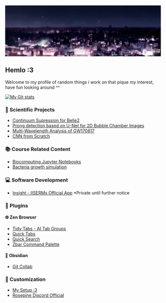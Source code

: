 [![MasterHead](https://raw.githubusercontent.com/Darsh-A/Darsh-A/refs/heads/main/e0e01af1b1f16f93aab6e1690e4960c4.jpg)](https://github.com/Darsh-A)

## Hemlo :3
Welcome to my profile of random things i work on that pique my interest, have fun looking around ^^


[![My Git stats](https://github-readme-stats.vercel.app/api?username=Darsh-A&show_icons=true&theme=rose_pine&hide=contribs)](https://github.com/Darsh-A)

### 🔬 Scientific Projects
- [Continuum Supression for Belle2](https://github.com/Darsh-A/HCP_Belle_Cllassification)
- [Prong detection based on U-Net for 2D Bubble Chamber Images](https://github.com/Darsh-A/BubbleChamber_ProngDetection)
- [Multi-Wavelength Analysis of GW170817](https://github.com/Darsh-A/KSP-Radio)
- [CNN from Scratch](https://github.com/Darsh-A/CNN-from-Scratch)

### 📚 Course Related Content
- [Biocomputing Jupyter Notebooks](https://github.com/Darsh-A/Biocomputing-MS22068)
- [Bacteria growth simulation](https://github.com/Darsh-A/BIO102-BacGrowth)

### 💻 Software Development
- [Insight - IISERMs Official App](https://github.com/Darsh-A/InsightIISERM-FF) *Private until further notice

### 🔌 Plugins

#### 🌐 Zen Browser
- [Tidy Tabs - AI Tab Groups](https://github.com/Darsh-A/Ai-TabGroups-ZenBrowser)
- [Quick Tabs](https://github.com/Darsh-A/Quick-Tabs)
- [Quick Search](https://github.com/Darsh-A/Quick-Search-Zen-Browser)
- [Zbar Command Palette](https://github.com/Darsh-A/ZBar-Zen)

#### 📝 Obsidian
- [Git Collab](https://github.com/Darsh-A/obsidian-Git-Collab)

### 🎨 Customization
- [My Setup :3](https://github.com/Darsh-A/Win-Rice)
- [Rosepine Discord Official](https://github.com/Darsh-A/discord)

